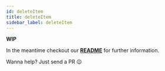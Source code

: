 ```yaml
---
id: deleteItem
title: deleteItem
sidebar_label: deleteItem
---
```


**WIP**

In the meantime checkout our **[README](https://github.com/mCodex/react-native-sensitive-info#methods)** for further information.

Wanna help? Just send a PR 😉